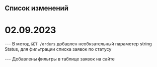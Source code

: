 ## Список изменений

# 02.09.2023

--- В метод `GET /orders` добавлен необязательный параметер string Status, для фильтрации списка заявок по статусу

--- Добавлены фильтры в таблице заявок на сайте
